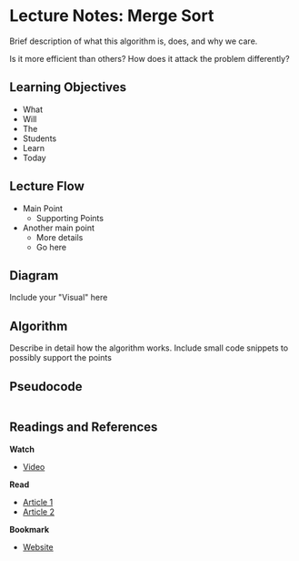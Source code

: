 # Lecture Notes: Merge Sort

Brief description of what this algorithm is, does, and why we care.

Is it more efficient than others? How does it attack the problem differently?

## Learning Objectives
* What
* Will
* The 
* Students
* Learn
* Today

## Lecture Flow

* Main Point
  * Supporting Points
* Another main point
  * More details
  * Go here 
  
## Diagram

Include your "Visual" here

## Algorithm

Describe in detail how the algorithm works.
Include small code snippets to possibly support the points

## Pseudocode

```javascript

```

## Readings and References

**Watch**

* [Video](http://link-to-amazing-video)

**Read**

* [Article 1](http://link-to-amazing-article)
* [Article 2](http://link-to-amazing-article)

**Bookmark**

* [Website](http://link-to-amazing-site)

